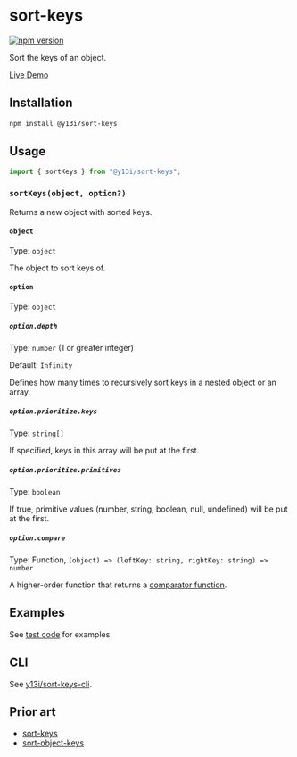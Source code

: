 # sort-keys

[![npm version](https://badge.fury.io/js/@y13i%2Fsort-keys.svg)](https://badge.fury.io/js/@y13i%2Fsort-keys)

Sort the keys of an object.

[Live Demo](https://utils.y13i.app/sort-keys)

## Installation

```sh
npm install @y13i/sort-keys
```

## Usage

```js
import { sortKeys } from "@y13i/sort-keys";
```

### `sortKeys(object, option?)`

Returns a new object with sorted keys.

#### `object`

Type: `object`

The object to sort keys of.

#### `option`

Type: `object`

##### `option.depth`

Type: `number` (1 or greater integer)

Default: `Infinity`

Defines how many times to recursively sort keys in a nested object or an array.

##### `option.prioritize.keys`

Type: `string[]`

If specified, keys in this array will be put at the first.

##### `option.prioritize.primitives`

Type: `boolean`

If true, primitive values (number, string, boolean, null, undefined) will be put at the first.

##### `option.compare`

Type: Function, `(object) => (leftKey: string, rightKey: string) => number`

A higher-order function that returns a [comparator function](https://developer.mozilla.org/en-US/docs/Web/JavaScript/Reference/Global_Objects/Array/sort).

## Examples

See [test code](./src/index.test.ts) for examples.

## CLI

See [y13i/sort-keys-cli](https://github.com/y13i/sort-keys-cli).

## Prior art

- [sort-keys](https://www.npmjs.com/package/sort-keys)
- [sort-object-keys](https://www.npmjs.com/package/sort-object-keys)
